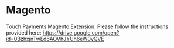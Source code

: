 # Magento
Touch Payments Magento Extension.
Please follow the instructions provided here: https://drive.google.com/open?id=0BzhxjnTwEd6AOVhJYUh6eW0yQVE 
